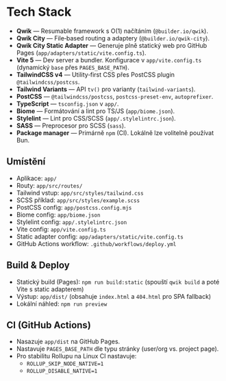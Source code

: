 # Tech Stack

- **Qwik** — Resumable framework s O(1) načítáním (`@builder.io/qwik`).
- **Qwik City** — File‑based routing a adaptery (`@builder.io/qwik-city`).
- **Qwik City Static Adapter** — Generuje plně statický web pro GitHub Pages (`app/adapters/static/vite.config.ts`).
- **Vite 5** — Dev server a bundler. Konfigurace v `app/vite.config.ts` (dynamický `base` přes `PAGES_BASE_PATH`).
- **TailwindCSS v4** — Utility‑first CSS přes PostCSS plugin `@tailwindcss/postcss`.
- **Tailwind Variants** — API `tv()` pro varianty (`tailwind-variants`).
- **PostCSS** — `@tailwindcss/postcss`, `postcss-preset-env`, `autoprefixer`.
- **TypeScript** — `tsconfig.json` v `app/`.
- **Biome** — Formátování a lint pro TS/JS (`app/biome.json`).
- **Stylelint** — Lint pro CSS/SCSS (`app/.stylelintrc.json`).
- **SASS** — Preprocesor pro SCSS (`sass`).
- **Package manager** — Primárně `npm` (CI). Lokálně lze volitelně používat Bun.
 

## Umístění

- Aplikace: `app/`
- Routy: `app/src/routes/`
- Tailwind vstup: `app/src/styles/tailwind.css`
- SCSS příklad: `app/src/styles/example.scss`
- PostCSS config: `app/postcss.config.mjs`
- Biome config: `app/biome.json`
- Stylelint config: `app/.stylelintrc.json`
- Vite config: `app/vite.config.ts`
- Static adapter config: `app/adapters/static/vite.config.ts`
- GitHub Actions workflow: `.github/workflows/deploy.yml`

## Build & Deploy

- Statický build (Pages): `npm run build:static` (spouští `qwik build` a poté Vite s static adapterem)
- Výstup: `app/dist/` (obsahuje `index.html` a `404.html` pro SPA fallback)
- Lokální náhled: `npm run preview`

## CI (GitHub Actions)

- Nasazuje `app/dist` na GitHub Pages.
- Nastavuje `PAGES_BASE_PATH` dle typu stránky (user/org vs. project page).
- Pro stabilitu Rollupu na Linux CI nastavuje:
  - `ROLLUP_SKIP_NODE_NATIVE=1`
  - `ROLLUP_DISABLE_NATIVE=1`
  
